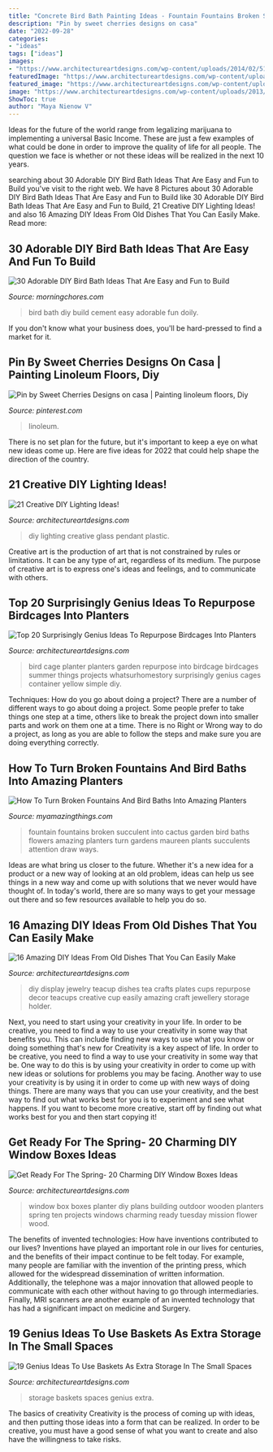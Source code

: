 ```yaml
---
title: "Concrete Bird Bath Painting Ideas - Fountain Fountains Broken Succulent Into Cactus Garden Bird Baths Flowers Amazing Planters Turn Gardens Maureen Plants Succulents Attention Draw Ways"
description: "Pin by sweet cherries designs on casa"
date: "2022-09-28"
categories:
- "ideas"
tags: ["ideas"]
images:
- "https://www.architectureartdesigns.com/wp-content/uploads/2014/02/510.jpg"
featuredImage: "https://www.architectureartdesigns.com/wp-content/uploads/2016/10/16-Amazing-DIY-Ideas-From-Old-Dishes-That-You-Can-Easily-Make-11.jpg"
featured_image: "https://www.architectureartdesigns.com/wp-content/uploads/2014/02/510.jpg"
image: "https://www.architectureartdesigns.com/wp-content/uploads/2013/03/sfeer.jpg"
ShowToc: true
author: "Maya Nienow V"
---
```



Ideas for the future of the world range from legalizing marijuana to implementing a universal Basic Income. These are just a few examples of what could be done in order to improve the quality of life for all people. The question we face is whether or not these ideas will be realized in the next 10 years.

	

		
searching about 30 Adorable DIY Bird Bath Ideas That Are Easy and Fun to Build you've visit to the right web. We have 8 Pictures about 30 Adorable DIY Bird Bath Ideas That Are Easy and Fun to Build like 30 Adorable DIY Bird Bath Ideas That Are Easy and Fun to Build, 21 Creative DIY Lighting Ideas! and also 16 Amazing DIY Ideas From Old Dishes That You Can Easily Make. Read more:
		
    
## 30 Adorable DIY Bird Bath Ideas That Are Easy And Fun To Build

<img loading=lazy src="https://cdn.morningchores.com/wp-content/uploads/2016/12/bird-9.jpg" onerror="this.onerror=null;this.src='https://tse1.mm.bing.net/th?id=OIP.-RnpWfYy2pE3uAVaQySERwHaJ4&amp;pid=15.1';" alt="30 Adorable DIY Bird Bath Ideas That Are Easy and Fun to Build">

_Source: morningchores.com_

>bird bath diy build cement easy adorable fun doily. 

	

If you don't know what your business does, you'll be hard-pressed to find a market for it.

    
## Pin By Sweet Cherries Designs On Casa | Painting Linoleum Floors, Diy

<img loading=lazy src="https://i.pinimg.com/originals/d7/bf/a8/d7bfa8cc1759c0c940706f8b2c1baa1b.jpg" onerror="this.onerror=null;this.src='https://tse4.mm.bing.net/th?id=OIP.2Mi10RVSLjlj4ooQf2bjUQHaJ3&amp;pid=15.1';" alt="Pin by Sweet Cherries Designs on casa | Painting linoleum floors, Diy">

_Source: pinterest.com_

>linoleum. 

	

There is no set plan for the future, but it's important to keep a eye on what new ideas come up. Here are five ideas for 2022 that could help shape the direction of the country.

    
## 21 Creative DIY Lighting Ideas!

<img loading=lazy src="https://www.architectureartdesigns.com/wp-content/uploads/2013/03/sfeer.jpg" onerror="this.onerror=null;this.src='https://tse3.mm.bing.net/th?id=OIP.l_n-XkDMCI_7grdzxclYZAHaK9&amp;pid=15.1';" alt="21 Creative DIY Lighting Ideas!">

_Source: architectureartdesigns.com_

>diy lighting creative glass pendant plastic. 

	

Creative art is the production of art that is not constrained by rules or limitations. It can be any type of art, regardless of its medium. The purpose of creative art is to express one's ideas and feelings, and to communicate with others.

    
## Top 20 Surprisingly Genius Ideas To Repurpose Birdcages Into Planters

<img loading=lazy src="https://www.architectureartdesigns.com/wp-content/uploads/2016/05/10-1-630x945.jpg" onerror="this.onerror=null;this.src='https://tse4.mm.bing.net/th?id=OIP.i9OGE4T3oWcWyeWq0bsYjADIEs&amp;pid=15.1';" alt="Top 20 Surprisingly Genius Ideas To Repurpose Birdcages Into Planters">

_Source: architectureartdesigns.com_

>bird cage planter planters garden repurpose into birdcage birdcages summer things projects whatsurhomestory surprisingly genius cages container yellow simple diy. 

	

Techniques: How do you go about doing a project?
There are a number of different ways to go about doing a project. Some people prefer to take things one step at a time, others like to break the project down into smaller parts and work on them one at a time. There is no Right or Wrong way to do a project, as long as you are able to follow the steps and make sure you are doing everything correctly.

    
## How To Turn Broken Fountains And Bird Baths Into Amazing Planters

<img loading=lazy src="https://myamazingthings.com/wp-content/uploads/2017/04/cactus-fountain--759x1024.jpeg" onerror="this.onerror=null;this.src='https://tse2.mm.bing.net/th?id=OIP.K8EyORsqfZG2ow4879BoGgHaJ_&amp;pid=15.1';" alt="How To Turn Broken Fountains And Bird Baths Into Amazing Planters">

_Source: myamazingthings.com_

>fountain fountains broken succulent into cactus garden bird baths flowers amazing planters turn gardens maureen plants succulents attention draw ways. 

	

Ideas are what bring us closer to the future. Whether it's a new idea for a product or a new way of looking at an old problem, ideas can help us see things in a new way and come up with solutions that we never would have thought of. In today's world, there are so many ways to get your message out there and so few resources available to help you do so.

    
## 16 Amazing DIY Ideas From Old Dishes That You Can Easily Make

<img loading=lazy src="https://www.architectureartdesigns.com/wp-content/uploads/2016/10/16-Amazing-DIY-Ideas-From-Old-Dishes-That-You-Can-Easily-Make-11.jpg" onerror="this.onerror=null;this.src='https://tse3.mm.bing.net/th?id=OIP.PuxUJrlPjuqxs1UBK9F-SAHaKh&amp;pid=15.1';" alt="16 Amazing DIY Ideas From Old Dishes That You Can Easily Make">

_Source: architectureartdesigns.com_

>diy display jewelry teacup dishes tea crafts plates cups repurpose decor teacups creative cup easily amazing craft jewellery storage holder. 

	

Next, you need to start using your creativity in your life. In order to be creative, you need to find a way to use your creativity in some way that benefits you. This can include finding new ways to use what you know or doing something that's new for
Creativity is a key aspect of life. In order to be creative, you need to find a way to use your creativity in some way that be. One way to do this is by using your creativity in order to come up with new ideas or solutions for problems you may be facing. Another way to use your creativity is by using it in order to come up with new ways of doing things. There are many ways that you can use your creativity, and the best way to find out what works best for you is to experiment and see what happens. If you want to become more creative, start off by finding out what works best for you and then start copying it!

    
## Get Ready For The Spring- 20 Charming DIY Window Boxes Ideas

<img loading=lazy src="https://www.architectureartdesigns.com/wp-content/uploads/2014/02/510.jpg" onerror="this.onerror=null;this.src='https://tse3.mm.bing.net/th?id=OIP.ccK8eS6-htQolCMuNSKKDgAAAA&amp;pid=15.1';" alt="Get Ready For The Spring- 20 Charming DIY Window Boxes Ideas">

_Source: architectureartdesigns.com_

>window box boxes planter diy plans building outdoor wooden planters spring ten projects windows charming ready tuesday mission flower wood. 

	

The benefits of invented technologies: How have inventions contributed to our lives?
Inventions have played an important role in our lives for centuries, and the benefits of their impact continue to be felt today. For example, many people are familiar with the invention of the printing press, which allowed for the widespread dissemination of written information. Additionally, the telephone was a major innovation that allowed people to communicate with each other without having to go through intermediaries. Finally, MRI scanners are another example of an invented technology that has had a significant impact on medicine and Surgery.

    
## 19 Genius Ideas To Use Baskets As Extra Storage In The Small Spaces

<img loading=lazy src="https://www.architectureartdesigns.com/wp-content/uploads/2016/05/4-1.jpg" onerror="this.onerror=null;this.src='https://tse2.mm.bing.net/th?id=OIP.3XZFfS1UHQsZNbM7hcocpQHaLH&amp;pid=15.1';" alt="19 Genius Ideas To Use Baskets As Extra Storage In The Small Spaces">

_Source: architectureartdesigns.com_

>storage baskets spaces genius extra. 

	

The basics of creativity
Creativity is the process of coming up with ideas, and then putting those ideas into a form that can be realized. In order to be creative, you must have a good sense of what you want to create and also have the willingness to take risks.

